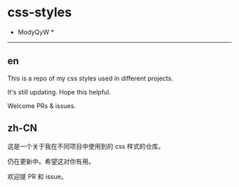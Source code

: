 # css-styles

* ModyQyW *

---

## en

This is a repo of my css styles used in different projects.

It's still updating. Hope this helpful.

Welcome PRs & issues.

## zh-CN

这是一个关于我在不同项目中使用到的 css 样式的仓库。

仍在更新中。希望这对你有用。

欢迎提 PR 和 issue。
